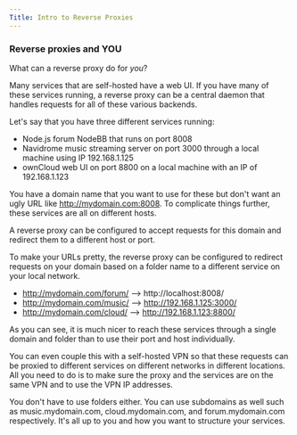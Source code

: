 ```yaml
---
Title: Intro to Reverse Proxies
---
```


### **Reverse proxies and YOU**

What can a reverse proxy do for *you*?

Many services that are self-hosted have a web UI. If you have many of these services running, a reverse proxy can be a central daemon that handles requests for all of these various backends.

Let's say that you have three different services running:

- Node.js forum NodeBB that runs on port 8008
- Navidrome music streaming server on port 3000 through a local machine using IP 192.168.1.125
- ownCloud web UI on port 8800 on a local machine with an IP of 192.168.1.123

You have a domain name that you want to use for these but don't want an ugly URL like http://mydomain.com:8008. To complicate things further, these services are all on different hosts.

A reverse proxy can be configured to accept requests for this domain and redirect them to a different host or port.

To make your URLs pretty, the reverse proxy can be configured to redirect requests on your domain based on a folder name to a different service on your local network.

- http://mydomain.com/forum/ --> http://localhost:8008/
- http://mydomain.com/music/ --> http://192.168.1.125:3000/
- http://mydomain.com/cloud/ --> http://192.168.1.123:8800/

As you can see, it is much nicer to reach these services through a single domain and folder than to use their port and host individually.

You can even couple this with a self-hosted VPN so that these requests can be proxied to different services on different networks in different locations. All you need to do is to make sure the proxy and the services are on the same VPN and to use the VPN IP addresses.

You don't have to use folders either. You can use subdomains as well such as music.mydomain.com, cloud.mydomain.com, and forum.mydomain.com respectively. It's all up to you and how you want to structure your services.
